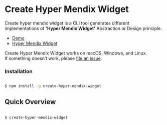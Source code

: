 # Create Hyper Mendix Widget

Create hyper mendix widget is a CLI tool generates different implementations of **'Hyper Mendix Widget'** Abstraction or Design principle.<br>

- [Demo](https://hypermendixwidgetd-sandbox.mxapps.io/index.html?profile=Responsive)
- [Hyper Mendix Widget](https://omnajjar.github.io/create-hyper-mendix-widget/)

Create Hyper Mendix Widget works on macOS, Windows, and Linux.<br>
If something doesn’t work, please [file an issue](https://github.com/omnajjar/create-hyper-mendix-widget/issues/new).


### Installation


```sh

$ npm install -g create-hyper-mendix-widget

```

## Quick Overview

```sh

$ create-hyper-mendix-widget

```

